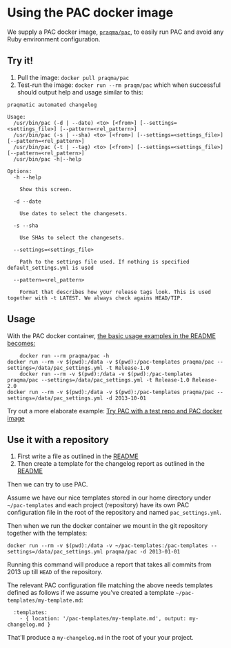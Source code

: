 # Using the PAC docker image

We supply a PAC docker image, [`praqma/pac`](https://hub.docker.com/r/praqma/pac/), to easily run PAC and avoid any Ruby environment configuration.

## Try it!

 1. Pull the image: `docker pull praqma/pac` 
 2. Test-run the image: `docker run --rm praqm/pac` which when successful should output help and usage similar to this:

```
praqmatic automated changelog 

Usage:
  /usr/bin/pac (-d | --date) <to> [<from>] [--settings=<settings_file>] [--pattern=<rel_pattern>]     
  /usr/bin/pac (-s | --sha) <to> [<from>] [--settings=<settings_file>] [--pattern=<rel_pattern>]
  /usr/bin/pac (-t | --tag) <to> [<from>] [--settings=<settings_file>] [--pattern=<rel_pattern>]
  /usr/bin/pac -h|--help

Options:
  -h --help
             
    Show this screen.
    
  -d --date
             
    Use dates to select the changesets.
     
  -s --sha
              
    Use SHAs to select the changesets.      
  
  --settings=<settings_file> 
  
    Path to the settings file used. If nothing is specified default_settings.yml is used
    
  --pattern=<rel_pattern>
  
    Format that describes how your release tags look. This is used together with -t LATEST. We always check agains HEAD/TIP.
```

## Usage

With the PAC docker container, [the basic usage examples in the README becomes:](../README.md#usage)

		docker run --rm praqma/pac -h
    docker run --rm -v $(pwd):/data -v $(pwd):/pac-templates praqma/pac --settings=/data/pac_settings.yml -t Release-1.0
		docker run --rm -v $(pwd):/data -v $(pwd):/pac-templates praqma/pac --settings=/data/pac_settings.yml -t Release-1.0 Release-2.0
    docker run --rm -v $(pwd):/data -v $(pwd):/pac-templates praqma/pac --settings=/data/pac_settings.yml -d 2013-10-01

Try out a more elaborate example: [Try PAC with a test repo and PAC docker image](try_pac_with_test_repo_and_docker.md)

## Use it with a repository


 1. First write a file as outlined in the [README](../README.md#simple-configuration-file)
 2. Then create a template for the changelog report as outlined in the [README](../README.md#simple-template) 

Then we can try to use PAC. 

Assume we have our nice templates stored in our home directory under `~/pac-templates` and each project (repository) have its own PAC configuration file in the root of the repository and named `pac_settings.yml`.

Then when we run the docker container we mount in the git repository together with the templates:

```
docker run --rm -v $(pwd):/data -v ~/pac-templates:/pac-templates --settings=/data/pac_settings.yml praqma/pac -d 2013-01-01
```
Running this command will produce a report that takes all commits from 2013 up till `HEAD` of the repository.

The relevant PAC configuration file matching the above needs templates defined as follows if we assume you've created a template `~/pac-templates/my-template.md`:

```
  :templates:
    - { location: '/pac-templates/my-template.md', output: my-changelog.md }
```

That'll produce a `my-changelog.md` in the root of your your project. 